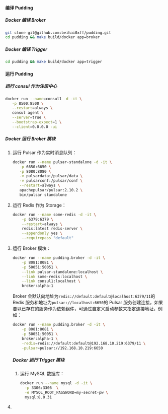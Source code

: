 #### 编译 Pudding

##### Docker 编译 Broker

```bash
git clone git@github.com:beihai0xff/pudding.git
cd pudding && make build/docker app=broker
```

##### Docker 编译 Trigger

```bash
cd pudding && make build/docker app=trigger
```



#### 运行 Pudding

##### 运行 consul 作为注册中心

   ```bash
   docker run --name=consul1 -d -it \
      -p 8500:8500 \
      --restart=always \
      consul agent \
      --server=true \
      --bootstrap-expect=1 \
      --client=0.0.0.0 -ui
   ```
##### Docker 运行 Broker 模块

1. 运行 Pulsar 作为实时消息队列：

   ```bash
   docker run --name pulsar-standalone -d -it \
      -p 6650:6650 \
      -p 8080:8080 \
      -v pulsardata:/pulsar/data \
      -v pulsarconf:/pulsar/conf \
      --restart=always \
      apachepulsar/pulsar:2.10.2 \
      bin/pulsar standalone
   ```

2. 运行 Redis 作为 Storage：

   ```bash
   docker run --name some-redis -d -it \
       -p 6379:6379 \
       --restart=always \
       redis:latest redis-server \
       --appendonly yes \
       --requirepass "default"
   ```

3. 运行 Broker 模块：

   ```bash
   docker run --name pudding.broker -d -it \
       -p 8081:8081 \
       -p 50051:50051 \
       --link pulsar-standalone:localhost \
       --link some-redis:localhost \
       --link consul1:localhost \ 
       broker:alpha-1
   ```

   Broker 会默认向地址为`redis://default:default@localhost:6379/11`的 Redis 服务和地址为`pulsar://localhost:6650`的 Pulsar 服务创建连接，如果要以已存在的服务作为依赖组件，可通过自定义启动参数来指定连接地址，例如：

   ```bash
   docker run --name pudding.broker -d -it \
       -p 8081:8081 \
       -p 50051:50051 \
       broker:alpha-1 \
       -redis=redis://default:default@192.168.10.219:6379/11 \
       -pulsar=pulsar://192.168.10.219:6650
   ```

   ##### Docker 运行 Trigger 模块

   1. 运行 MySQL 数据库：

      ```bash
      docker run --name mysql -d -it \
      	-p 3306:3306  \
      	-e MYSQL_ROOT_PASSWORD=my-secret-pw \
      	mysql:8.0.31
      ```



2. 